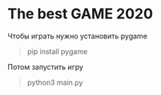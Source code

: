 # The best GAME 2020

Чтобы играть нужно установить pygame

> pip install pygame

Потом запустить игру

> python3 main.py

